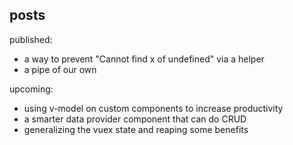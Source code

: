 ## posts

published:
- a way to prevent "Cannot find x of undefined" via a helper
- a pipe of our own

upcoming:
- using v-model on custom components to increase productivity
- a smarter data provider component that can do CRUD
- generalizing the vuex state and reaping some benefits
